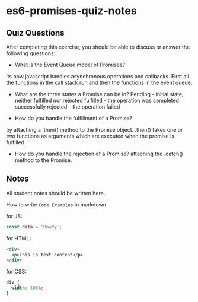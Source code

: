 # es6-promises-quiz-notes

## Quiz Questions

After completing this exercise, you should be able to discuss or answer the following questions:

- What is the Event Queue model of Promises?

its how javascript handles asynchronous operations and callbacks.
First all the functions in the call stack run and then the functions in the event queue.

- What are the three states a Promise can be in?
  Pending - initial state, neither fulfilled nor rejected
  fulfilled - the operation was completed successfully
  rejected - the operation failed

- How do you handle the fulfillment of a Promise?

by attaching a .then() method to the Promise object.
.then() takes one or two functions as arguments which are executed when the promise is fulfilled.

- How do you handle the rejection of a Promise?
  attaching the .catch() method to the Promise.

## Notes

All student notes should be written here.

How to write `Code Examples` in markdown

for JS:

```javascript
const data = 'Howdy';
```

for HTML:

```html
<div>
  <p>This is text content</p>
</div>
```

for CSS:

```css
div {
  width: 100%;
}
```
